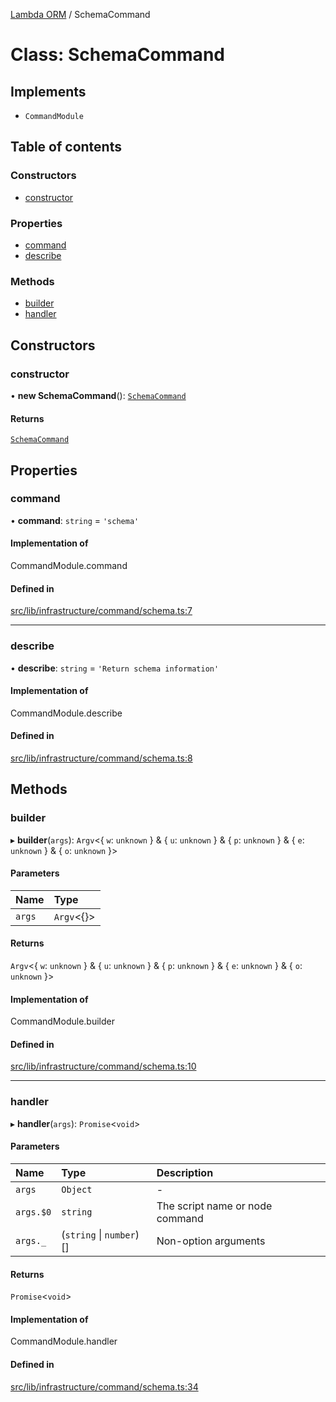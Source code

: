 [Lambda ORM](../README.md) / SchemaCommand

# Class: SchemaCommand

## Implements

- `CommandModule`

## Table of contents

### Constructors

- [constructor](SchemaCommand.md#constructor)

### Properties

- [command](SchemaCommand.md#command)
- [describe](SchemaCommand.md#describe)

### Methods

- [builder](SchemaCommand.md#builder)
- [handler](SchemaCommand.md#handler)

## Constructors

### constructor

• **new SchemaCommand**(): [`SchemaCommand`](SchemaCommand.md)

#### Returns

[`SchemaCommand`](SchemaCommand.md)

## Properties

### command

• **command**: `string` = `'schema'`

#### Implementation of

CommandModule.command

#### Defined in

[src/lib/infrastructure/command/schema.ts:7](https://github.com/lambda-orm/lambdaorm-cli/blob/46d2ee4abdbb3912cd4638a69aacd78368c5fb5d/src/lib/infrastructure/command/schema.ts#L7)

___

### describe

• **describe**: `string` = `'Return schema information'`

#### Implementation of

CommandModule.describe

#### Defined in

[src/lib/infrastructure/command/schema.ts:8](https://github.com/lambda-orm/lambdaorm-cli/blob/46d2ee4abdbb3912cd4638a69aacd78368c5fb5d/src/lib/infrastructure/command/schema.ts#L8)

## Methods

### builder

▸ **builder**(`args`): `Argv`\<\{ `w`: `unknown`  } & \{ `u`: `unknown`  } & \{ `p`: `unknown`  } & \{ `e`: `unknown`  } & \{ `o`: `unknown`  }\>

#### Parameters

| Name | Type |
| :------ | :------ |
| `args` | `Argv`\<{}\> |

#### Returns

`Argv`\<\{ `w`: `unknown`  } & \{ `u`: `unknown`  } & \{ `p`: `unknown`  } & \{ `e`: `unknown`  } & \{ `o`: `unknown`  }\>

#### Implementation of

CommandModule.builder

#### Defined in

[src/lib/infrastructure/command/schema.ts:10](https://github.com/lambda-orm/lambdaorm-cli/blob/46d2ee4abdbb3912cd4638a69aacd78368c5fb5d/src/lib/infrastructure/command/schema.ts#L10)

___

### handler

▸ **handler**(`args`): `Promise`\<`void`\>

#### Parameters

| Name | Type | Description |
| :------ | :------ | :------ |
| `args` | `Object` | - |
| `args.$0` | `string` | The script name or node command |
| `args._` | (`string` \| `number`)[] | Non-option arguments |

#### Returns

`Promise`\<`void`\>

#### Implementation of

CommandModule.handler

#### Defined in

[src/lib/infrastructure/command/schema.ts:34](https://github.com/lambda-orm/lambdaorm-cli/blob/46d2ee4abdbb3912cd4638a69aacd78368c5fb5d/src/lib/infrastructure/command/schema.ts#L34)
